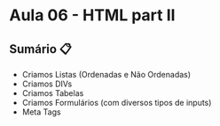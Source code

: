 # Aula 06 - HTML part II

## Sumário 📋

- Criamos Listas (Ordenadas e Não Ordenadas)
- Criamos DIVs
- Criamos Tabelas 
- Criamos Formulários (com diversos tipos de inputs)
- Meta Tags
